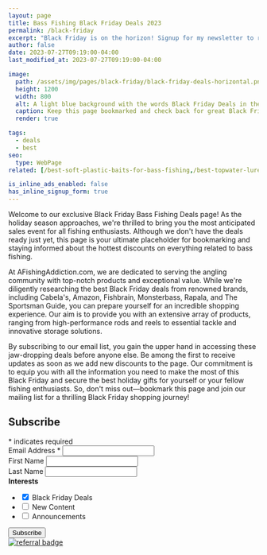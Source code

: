 ```yaml
---
layout: page
title: Bass Fishing Black Friday Deals 2023
permalink: /black-friday
excerpt: "Black Friday is on the horizon! Signup for my newsletter to receive curated Black Friday deals for bass fishing products and stores."
author: false
date: 2023-07-27T09:19:00-04:00
last_modified_at: 2023-07-27T09:19:00-04:00

image:
  path: /assets/img/pages/black-friday/black-friday-deals-horizontal.png
  height: 1200
  width: 800
  alt: A light blue background with the words Black Friday Deals in the foreground
  caption: Keep this page bookmarked and check back for great Black Friday deals this holiday season.
  render: true

tags:
  - deals
  - best
seo:
  type: WebPage
related: [/best-soft-plastic-baits-for-bass-fishing,/best-topwater-lures-for-bass-fishing,/best-time-to-go-bass-fishing,]

is_inline_ads_enabled: false
has_inline_signup_form: true
---
```


Welcome to our exclusive Black Friday Bass Fishing Deals page! As the holiday season approaches, we're thrilled to bring you the most anticipated sales event for all fishing enthusiasts. Although we don't have the deals ready just yet, this page is your ultimate placeholder for bookmarking and staying informed about the hottest discounts on everything related to bass fishing.

At AFishingAddiction.com, we are dedicated to serving the angling community with top-notch products and exceptional value. While we're diligently researching the best Black Friday deals from renowned brands, including Cabela's, Amazon, Fishbrain, Monsterbass, Rapala, and The Sportsman Guide, you can prepare yourself for an incredible shopping experience. Our aim is to provide you with an extensive array of products, ranging from high-performance rods and reels to essential tackle and innovative storage solutions.

By subscribing to our email list, you gain the upper hand in accessing these jaw-dropping deals before anyone else. Be among the first to receive updates as soon as we add new discounts to the page. Our commitment is to equip you with all the information you need to make the most of this Black Friday and secure the best holiday gifts for yourself or your fellow fishing enthusiasts. So, don't miss out—bookmark this page and join our mailing list for a thrilling Black Friday shopping journey!

<div id="mc_embed_shell">
  <link href="//cdn-images.mailchimp.com/embedcode/classic-061523.css" rel="stylesheet" type="text/css">
  <div id="mc_embed_signup">
    <form action="https://afishingaddiction.us18.list-manage.com/subscribe/post?u=b4d57dab9c2172731a26d8226&amp;id=8eeb8124be&amp;f_id=00fd21e7f0" method="post" id="mc-embedded-subscribe-form" name="mc-embedded-subscribe-form" class="validate" target="_blank">
        <div id="mc_embed_signup_scroll">
          <h2>Subscribe</h2>
          <div class="indicates-required"><span class="asterisk">*</span> indicates required</div>
          <div class="mc-field-group">
            <label for="mce-EMAIL">Email Address <span class="asterisk">*</span></label>
            <input type="email" name="EMAIL" class="required email" id="mce-EMAIL" required="" value="">
          </div>
          <div class="mc-field-group"><label for="mce-FNAME">First Name </label><input type="text" name="FNAME" class=" text" id="mce-FNAME" value=""></div>
          <div class="mc-field-group"><label for="mce-LNAME">Last Name </label><input type="text" name="LNAME" class=" text" id="mce-LNAME" value=""></div>
          <input type="hidden" name="SIGNUP_LOC" class=" text" id="mce-SIGNUP_LOC" value="{{ site.url }}{{ page.url }}">
          <div class="mc-field-group input-group">
            <strong>Interests </strong>
            <ul>
              <li>
                <input type="checkbox" name="group[222697][2]" id="mce-group[222697]-222697-1" value="" checked="checked">
                <label for="mce-group[222697]-222697-1">Black Friday Deals</label>
              </li>
              <li>
                <input type="checkbox" name="group[222697][1]" id="mce-group[222697]-222697-0" value="">
                <label for="mce-group[222697]-222697-0">New Content</label>
              </li>
              <li>
                <input type="checkbox" name="group[222697][4]" id="mce-group[222697]-222697-2" value="">
                <label for="mce-group[222697]-222697-2">Announcements</label>
              </li>
            </ul>
          </div>
        <div id="mce-responses" class="clear foot">
            <div class="response" id="mce-error-response" style="display: none;"></div>
            <div class="response" id="mce-success-response" style="display: none;"></div>
        </div>
    <div aria-hidden="true" style="position: absolute; left: -5000px;">
        /* real people should not fill this in and expect good things - do not remove this or risk form bot signups */
        <input type="text" name="b_b4d57dab9c2172731a26d8226_8eeb8124be" tabindex="-1" value="">
    </div>
        <div class="optionalParent">
            <div class="clear foot">
                <input type="submit" name="subscribe" id="mc-embedded-subscribe" class="button" value="Subscribe">
                <p class="brandingLogo" style="margin: 0px auto;"><a href="http://eepurl.com/inbtrw" title="Mailchimp - email marketing made easy and fun"><img src="https://eep.io/mc-cdn-images/template_images/branding_logo_text_dark_dtp.svg" alt="referral badge"></a></p>
            </div>
        </div>
    </div>
</form>
</div>
<script type="text/javascript" src="//s3.amazonaws.com/downloads.mailchimp.com/js/mc-validate.js"></script><script type="text/javascript">(function($) {window.fnames = new Array(); window.ftypes = new Array();fnames[0]=EMAIL;ftypes[0]=merge;,fnames[1]=FNAME;ftypes[1]=merge;,fnames[2]=LNAME;ftypes[2]=merge;,fnames[3]=SIGNUP_LOC;ftypes[3]=merge;,fnames[undefined]=interests_222697;ftypes[undefined]=group;false}(jQuery));var $mcj = jQuery.noConflict(true);</script></div>
